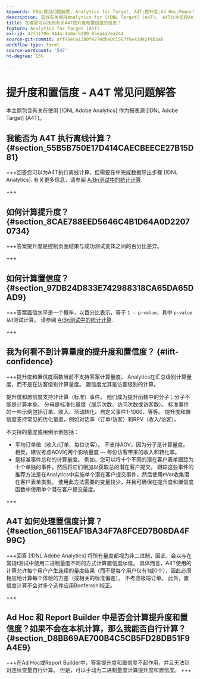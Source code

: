 ```yaml
---
keywords: FAQ;常见问题解答, Analytics for Target, A4T;提升度;Ad Hoc;Report Builder;置信度
description: 查找有关使用Analytics for [!DNL Target] (A4T)。 A4T允许您将Analytics报表用于 [!DNL Target] 活动。
title: 在哪里可以找到有关A4T提升度和置信度的信息？
feature: Analytics for Target (A4T)
exl-id: 42fd179b-944a-4a0a-b299-85ea4a7ea244
source-git-commit: aff96eca1380f4274dba0c1567f6e41d42f4b5ab
workflow-type: tm+mt
source-wordcount: '547'
ht-degree: 15%

---
```


# 提升度和置信度 - A4T 常见问题解答

本主题包含有关在使用 [!DNL Adobe Analytics] 作为报表源 [!DNL Adobe Target] (A4T)。

## 我能否为 A4T 执行离线计算？ {#section_55B5B750E17D414CAECBEECE27B15D81}

+++回答您可以为A4T执行离线计算，但需要在中完成数据导出步骤 [!DNL Analytics]. 有关更多信息，请参阅 [A/Bn测试中的统计计算](/help/main/c-reports/statistical-methodology/statistical-calculations.md).

+++

## 如何计算提升度？ {#section_8CAE788EED5646C4B1D64A0D22070734}

+++答案提升度是控制页面结果与成功测试变体之间的百分比差异。

+++

## 如何计算置信度？ {#section_97DB24D833E742988318CA65DA65DAD9}

+++答案置信水平是一个概率，以百分比表示，等于 `1 - p-value`，其中 `p-value` 从t测试计算。 请参阅 [A/Bn测试中的统计计算](/help/main/c-reports/statistical-methodology/statistical-calculations.md).

+++

## 我为何看不到计算量度的提升度和置信度？ {#lift-confidence}

+++提升度和置信度函数当前不支持答案计算量度。 Analytics在汇总级别计算量度，而不是在访客级别计算量度。 置信度尤其是访客级别的计算。

提升度和置信度支持非计算（标准）事件。 他们成为提升函数中的分子；分子不能是计算本身。 分母是标准化量度（展示次数、访问次数或访客数）。 标准事件的一些示例包括订单、收入、活动转化、自定义事件1-1000，等等。 提升度和置信度支持常见的优化量度，例如对话率（订单/访客）和RPV（收入/访客）。

不支持的量度或用例示例包括：

* 平均订单值（收入/订单、每位访客）。 不支持AOV，因为分子是计算量度。 相反，建议考虑AOV的两个影响量度 — 每位访客带来的收入和转化率。
* 是标准事件总和的计算量度。 例如，您可以将十个不同的潜在客户表单跟踪为十个单独的事件，然后将它们相加以获取总的潜在客户提交。 跟踪这些事件的推荐方法是在Analytics中实施单个潜在客户提交事件，然后使用eVar收集潜在客户表单类型。 使用此方法需要的变量较少，并且可确保在提升度和置信度函数中使用单个潜在客户提交量度。

+++

## A4T 如何处理置信度计算？ {#section_66115EAF1BA34F7A8FCED7B08DA4F99C}

+++回答
[!DNL Adobe Analytics] 将所有量度都视为非二进制，因此，会以与在常规t测试中使用二进制量度不同的方式计算置信度/p值。 具体而言，A4T使用的计算允许每个用户产生连续的量度结果（而不是每个用户仅有1或0个），因此必须相应地计算每个体验的方差（或相关的标准偏差）。 不考虑极端订单。 此外，置信度计算不会对多个选件应用Bonferroni校正。

+++

## Ad Hoc 和 Report Builder 中是否会计算提升度和置信度？如果不会在本机计算，那么我能否自行计算？ {#section_D8BB69AE700B4C5CB5FD28DB51F9A4E9}

+++在Ad Hoc或Report Builder中，答案提升度和置信度不起作用，并且无法针对连续变量自行计算。 但是，可以手动为二进制量度计算提升度和置信度。
+++

